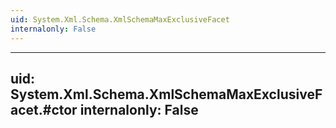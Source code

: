 ```yaml
---
uid: System.Xml.Schema.XmlSchemaMaxExclusiveFacet
internalonly: False
---
```


---
uid: System.Xml.Schema.XmlSchemaMaxExclusiveFacet.#ctor
internalonly: False
---
